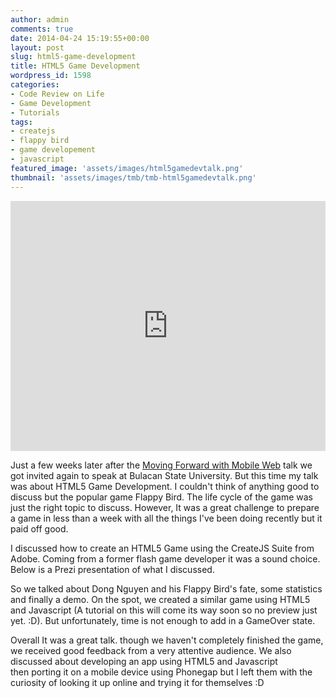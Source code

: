 ```yaml
---
author: admin
comments: true
date: 2014-04-24 15:19:55+00:00
layout: post
slug: html5-game-development
title: HTML5 Game Development
wordpress_id: 1598
categories:
- Code Review on Life
- Game Development
- Tutorials
tags:
- createjs
- flappy bird
- game developement
- javascript
featured_image: 'assets/images/html5gamedevtalk.png'
thumbnail: 'assets/images/tmb/tmb-html5gamedevtalk.png'
---
```


<iframe class="center-block" id="iframe_container" frameborder="0" webkitallowfullscreen="" mozallowfullscreen="" allowfullscreen="" width="100%" height="400" src="https://prezi.com/embed/hjxnoeyasjl_/?bgcolor=ffffff&amp;lock_to_path=0&amp;autoplay=0&amp;autohide_ctrls=0&amp;landing_data=bHVZZmNaNDBIWmlSa1k1MmNRK3VoaXFhTktOQVp1T28xbWd0cFpDVEZZclJ1dFZFODhLVFA1aXUyV0dINmRRZXlWTT0&amp;landing_sign=Hc8R29Tj-nAFt927VF-oHi60TaQvnLN8WnkeTDuquaY#"></iframe>

Just a few weeks later after the [Moving Forward with Mobile Web](http://rgb.reengo.com/moving-forward-with-mobile-web) talk we got invited again to speak at Bulacan State University. But this time my talk was about HTML5 Game Development. I couldn't think of anything good to discuss but the popular game Flappy Bird. The life cycle of the game was just the right topic to discuss. However, It was a great challenge to prepare a game in less than a week with all the things I've been doing recently but it paid off good.

I discussed how to create an HTML5 Game using the CreateJS Suite from Adobe. Coming from a former flash game developer it was a sound choice. Below is a Prezi presentation of what I discussed.



So we talked about Dong Nguyen and his Flappy Bird's fate, some statistics and finally a demo. On the spot, we created a similar game using HTML5 and Javascript (A tutorial on this will come its way soon so no preview just yet. :D). But unfortunately, time is not enough to add in a GameOver state.

Overall It was a great talk. though we haven't completely finished the game, we received good feedback from a very attentive audience. We also discussed about developing an app using HTML5 and Javascript then porting it on a mobile device using Phonegap but I left them with the curiosity of looking it up online and trying it for themselves :D
